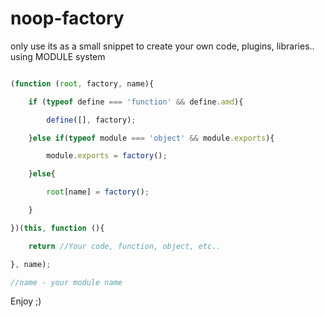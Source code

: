 # noop-factory

only use its as a small snippet to create your own code, plugins, libraries.. using MODULE system

```javascript

(function (root, factory, name){

    if (typeof define === 'function' && define.amd){

        define([], factory);

    }else if(typeof module === 'object' && module.exports){

        module.exports = factory();

    }else{

        root[name] = factory();

    }

})(this, function (){

    return //Your code, function, object, etc..

}, name);

//name - your module name
```

Enjoy ;)